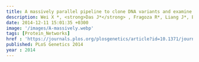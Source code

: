 ```yaml
---
title: A massively parallel pipeline to clone DNA variants and examine molecular phenotypes of human disease mutations
description: Wei X *, <strong>Das J*</strong> , Fragoza R*, Liang J*, Bastos de Oliveira F, Lee H, Wang X, Mort M, Stenson P, Cooper D, Lipkin S, Smolka M, Yu H
date: 2014-12-11 15:01:35 +0300
image: '/images/A-massively.webp'
tags: [Protein_Networks]
href : 'https://journals.plos.org/plosgenetics/article?id=10.1371/journal.pgen.1004819'
published: PLoS Genetics 2014
year : 2014
---
```

